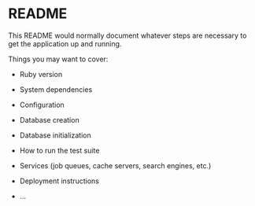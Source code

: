 # README

This README would normally document whatever steps are necessary to get the
application up and running.

Things you may want to cover:

* Ruby version

* System dependencies

* Configuration

* Database creation

* Database initialization

* How to run the test suite

* Services (job queues, cache servers, search engines, etc.)

* Deployment instructions

* ...

<!-- 

- Patient can only be created by Provider
- Apppintment Class
    - allowed before registered as Patient
    - nested forms & attributes (choose provider from collection)
- Encounter Class
    - pre-populate from appointment data
- OAuth

* css (bootstrap?)
* breadcrumbs
* prevent password params from being logged

<%= f.submit, data: {confirm: "Does everything look accurate? You cannot change your information once your account has been created."} %>
<%= f.submit, data: {confirm: "Are you sure you want to save these changes?"} %>

 -->